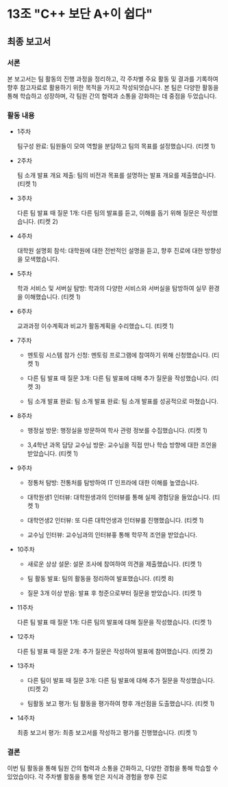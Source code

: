# 13조 "C++ 보단 A+이 쉽다"

## 최종 보고서

### **서론**
본 보고서는 팀 활동의 진행 과정을 정리하고, 각 주차별 주요 활동 및 결과를 기록하여 향후 참고자료로 활용하기 위한 목적을 가지고 작성되엇습니다. 본 팀은 다양한 활동을 통해 학습하고 성장하며, 각 팀원 간의 협력과 소통을 강화하는 데 중점을 두었습니다. 

### **활동 내용**

- 1주차
  
  팀구성 완료: 팀원들이 모여 역할을 분담하고 팀의 목표를 설정했습니다. (티켓 1)



- 2주차
  
  팀 소개 발표 개요 제출: 팀의 비전과 목표를 설명하는 발표 개요를 제출했습니다. (티켓 1)



- 3주차

  다른 팀 발표 때 질문 1개: 다른 팀의 발표를 듣고, 이해를 돕기 위해 질문은 작성했습니다. (티켓 2)



- 4주차
  
  대학원 설명회 참석: 대학원에 대한 전반적인 설명을 듣고, 향후 진로에 대한 방향성을 모색했습니다. 



- 5주차
  
  학과 서비스 및 서버실 탐방: 학과의 다양한 서비스와 서버실을 탐방하여 실무 환경을 이해했습니다. (티켓 1)



- 6주차
  
  교과과정 이수계획과 비교가 활동계획을 수리했습ㄴ디. (티켓 1)



- 7주차
  
  - 멘토링 시스템 참가 신청: 멘토링 프로그램에 참여하기 위해 신청했습니다. (티켓 1)
  
  - 다른 팀 발표 때 질문 3개: 다른 팀 발표에 대해 추가 질문을 작성했습니다. (티켓 3)

  - 팀 소개 발표 완료: 팀 소개 발표 완료: 팀 소개 발표를 성공적으로 마쳤습니다.

  
- 8주차
  
  - 행정실 방문: 행정실을 방문하여 학사 관령 정보를 수집했습니다. (티켓 1)

  - 3,4학년 과목 담당 교수님 방문: 교수님을 직접 만나 학습 방향에 대한 조언을 받았습니다. (티켓 1)



- 9주차
  
  - 정통처 탐방: 전통처를 탐방하여 IT 인프라에 대한 이해를 높였습니다.

  - 대학원생1 인터뷰: 대학원생과의 인터뷰를 통해 실제 경험당을 들었습니다. (티켓 1)

  - 대학언생2 인터뷰: 또 다른 대학언생과 인터뷰를 진행했습니다. (티켓 1)

  - 교수님 인터뷰: 교수님과의 인터뷰흫 통해 학무적 조언을 받았습니다.



- 10주차
  
  - 새로운 상상 설문: 설문 조사에 참여하여 의견을 제출했습니다. (티켓 1)

  - 팀 활동 발표: 팀의 활동을 정리하여 발표했습니다. (티켓 8)

  - 질문 3개 이상 받음: 발표 후 청준으로부터 질문을 받았습니다. (티켓 1)



- 11주차
  
  다른 팀 발표 때 질문 1개: 다른 팀의 발표에 대해 질문을 작성했습니다. (티켓 1)



- 12주차
  
  다른 팀 발표 때 질문 2개: 추가 질문은 작성하여 발표에 참여했습니다. (티켓 2)



- 13주차
  
  - 다른 팀이 발표 때 질문 3개: 다른 팀 발표에 대해 추가 질문을 작성했습니다. (티켓 2)

  - 팀활동 보고 평가: 팀 활동을 평가하여 향후 개선점을 도출했습니다. (티켓 1)



- 14주차

  최종 보고서 평가: 최종 보고서를 작성하고 평가를 진행했습니다. (티켓 1)



### **결론**
이번 팀 활동을 통해 팀원 간의 협력과 소통을 간화하고, 다양한 경험을 통해 학습할 수 있었습이다. 각 주차별 활동을 통해 얻은 지식과 경험을 향후 진로 
  
